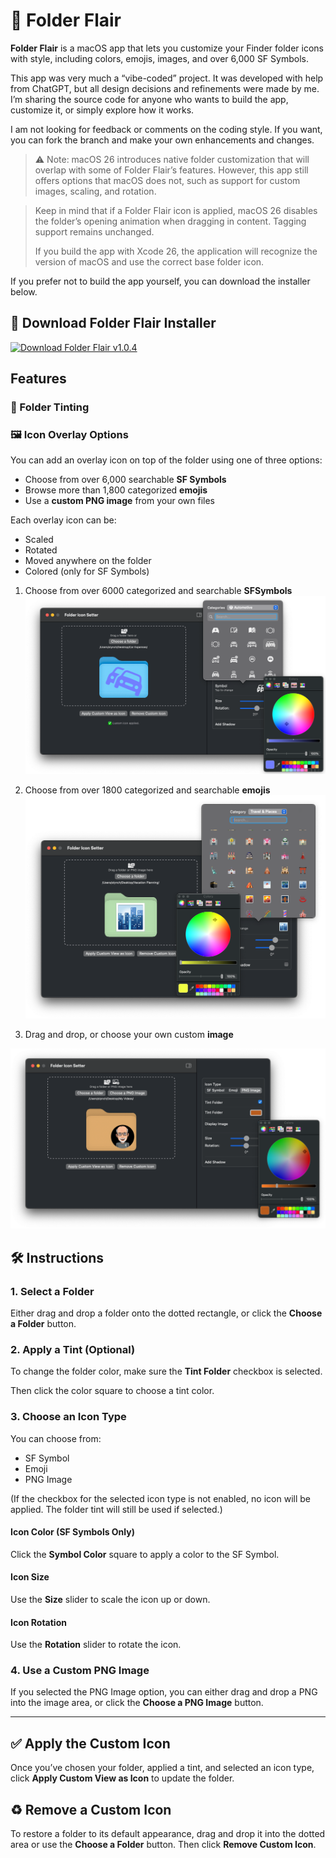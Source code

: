 # **📁 Folder Flair**

**Folder Flair** is a macOS app that lets you customize your Finder folder icons with style, including colors, emojis, images, and over 6,000 SF Symbols.

This app was very much a “vibe-coded” project. It was developed with help from ChatGPT, but all design decisions and refinements were made by me. I’m sharing the source code for anyone who wants to build the app, customize it, or simply explore how it works.

I am not looking for feedback or comments on the coding style.  If you want, you can fork the branch and make your own enhancements and changes.

> ⚠️ Note: macOS 26 introduces native folder customization that will overlap with some of Folder Flair’s features. However, this app still offers options that macOS does not, such as support for custom images, scaling, and rotation.

> Keep in mind that if a Folder Flair icon is applied, macOS 26 disables the folder’s opening animation when dragging in content. Tagging support remains unchanged.
>
> If you build the app with Xcode 26, the application will recognize the version of macOS and use the correct base folder icon.

If you prefer not to build the app yourself, you can download the installer below.

## 🚀 Download Folder Flair Installer
[![Download Folder Flair v1.0.4](https://img.shields.io/badge/Download%20-v1.0.4-blue?logo=apple&logoColor=white)](https://github.com/StewartLynch/Folder-Flair/releases/download/v1.0.4/Folder.Flair.Install.dmg) 

## Features

### **🎨 Folder Tinting**

### **🖼 Icon Overlay Options**

You can add an overlay icon on top of the folder using one of three options:

- Choose from over 6,000 searchable **SF Symbols**
- Browse more than 1,800 categorized **emojis**
- Use a **custom PNG image** from your own files

Each overlay icon can be:

- Scaled
- Rotated
- Moved anywhere on the folder
- Colored (only for SF Symbols)

1. Choose from over 6000 categorized and searchable **SFSymbols**
   ![SFSymbol](assets/SFSymbol.png)

2. Choose from over 1800 categorized and searchable **emojis**
   ![Emoji](assets/Emoji.png)

3. Drag and drop, or choose your own custom  **image**

![Image](assets/Image.png)

## **🛠 Instructions**

### **1. Select a Folder**

Either drag and drop a folder onto the dotted rectangle, or click the **Choose a Folder** button.

### **2. Apply a Tint (Optional)**

To change the folder color, make sure the **Tint Folder** checkbox is selected.

Then click the color square to choose a tint color.

### **3. Choose an Icon Type**

You can choose from:  

- SF Symbol
- Emoji
- PNG Image

(If the checkbox for the selected icon type is not enabled, no icon will be applied. The folder tint will still be used if selected.)

#### **Icon Color (SF Symbols Only)**

Click the **Symbol Color** square to apply a color to the SF Symbol.

#### **Icon Size**

Use the **Size** slider to scale the icon up or down.

#### **Icon Rotation**

Use the **Rotation** slider to rotate the icon.

### **4. Use a Custom PNG Image**

If you selected the PNG Image option, you can either drag and drop a PNG into the image area, or click the **Choose a PNG Image** button.

------

## **✅ Apply the Custom Icon**

Once you’ve chosen your folder, applied a tint, and selected an icon type, click **Apply Custom View as Icon** to update the folder.

## **♻️ Remove a Custom Icon**

To restore a folder to its default appearance, drag and drop it into the dotted area or use the **Choose a Folder** button. Then click **Remove Custom Icon**.

